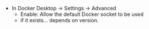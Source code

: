 - In Docker Desktop -> Settings -> Advanced
  - Enable: Allow the default Docker socket to be used
  - if it exists... depends on version.
